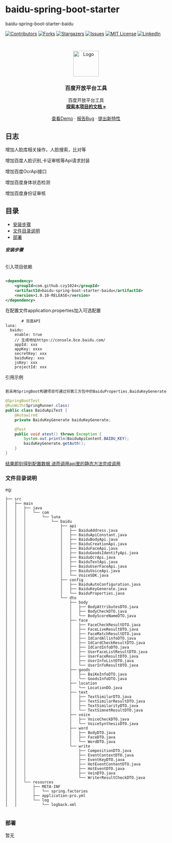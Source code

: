 # baidu-spring-boot-starter

baidu-spring-boot-starter-baidu

<!-- PROJECT SHIELDS -->

[![Contributors][contributors-shield]][contributors-url]
[![Forks][forks-shield]][forks-url]
[![Stargazers][stars-shield]][stars-url]
[![Issues][issues-shield]][issues-url]
[![MIT License][license-shield]][license-url]
[![LinkedIn][linkedin-shield]][linkedin-url]

<!-- PROJECT LOGO -->
<br />

<p align="center">
  <a href="https://github.com/czy1024/baidu-spring-boot-starter/">
    <img src="https://i.loli.net/2020/07/28/5MzIVArBZyp8NgX.png" alt="Logo" width="80" height="80">
  </a>

<h3 align="center">百度开放平台工具</h3>
  <p align="center">
    百度开放平台工具
    <br />
    <a href="https://github.com/czy1024/baidu-spring-boot-starter"><strong>探索本项目的文档 »</strong></a>
    <br />
    <br />
    <a href="">查看Demo</a>
    ·
    <a href="">报告Bug</a>
    ·
    <a href="https://github.com/czy1024/baidu-spring-boot-starter/issues">提出新特性</a>
  </p>

</p>

## 日志
增加人脸库相关操作，人脸搜索，比对等

增加百度人脸识别,卡证审核等Api请求封装

增加百度OcrApi接口

增加百度身体状态检测

增加百度身份证审核

## 目录

- [安装步骤](#安装步骤)
- [文件目录说明](#文件目录说明)
- [部署](#部署)

###### **安装步骤**

引入项目依赖

```xml

<dependency>
    <groupId>com.github.czy1024</groupId>
    <artifactId>baidu-spring-boot-starter-baidu</artifactId>
    <version>1.0.10-RELEASE</version>
</dependency>
```
在配置文件application.properties加入可选配置

```text
       # 百度API
luna:
  baidu:
    enable: true
    // 生成地址https://console.bce.baidu.com/
    appId: xxx
    appKey: xxxx
    secretKey: xxx
    baiduKey: xxx
    jsKey: xxx
    projectId: xxx
```

引用示例

```java

若采用SpringBoot构建项目可通过将第三方包中的BaiduProperties,BaiduKeyGenerate通过Spring配置文件注入Spring管理

@SpringBootTest
@RunWith(SpringRunner.class)
public class BaiduApiTest {
    @Autowired
    private BaiduKeyGenerate baiduKeyGenerate;

    @Test
    public void atest() throws Exception {
        System.out.println(BaiduApiContent.BAIDU_KEY);
        baiduKeyGenerate.getAuth();
    }
}


```

[结果即刻得到配置数据,进而调用api里的静态方法完成调用]()

### 文件目录说明
eg:

```
├── src
│   ├── main
│   │   ├── java
│   │   │   └── com
│   │   │       └── luna
│   │   │           └── baidu
│   │   │               ├── api
│   │   │               │   ├── BaiduAddress.java
│   │   │               │   ├── BaiduApiConstant.java
│   │   │               │   ├── BaiduBodyApi.java
│   │   │               │   ├── BaiduCreationApi.java
│   │   │               │   ├── BaiduFaceApi.java
│   │   │               │   ├── BaiduGoodsIdentifyApi.java
│   │   │               │   ├── BaiduOcrApi.java
│   │   │               │   ├── BaiduTextApi.java
│   │   │               │   ├── BaiduUserFaceApi.java
│   │   │               │   ├── BaiduVoiceApi.java
│   │   │               │   └── VoiceSDK.java
│   │   │               ├── config
│   │   │               │   ├── BaiduAutoConfiguration.java
│   │   │               │   ├── BaiduKeyGenerate.java
│   │   │               │   └── BaiduProperties.java
│   │   │               └── dto
│   │   │                   ├── body
│   │   │                   │   ├── BodyAttributesDTO.java
│   │   │                   │   ├── BodyCheckDTO.java
│   │   │                   │   └── BodyScoreNameDTO.java
│   │   │                   ├── face
│   │   │                   │   ├── FaceCheckResultDTO.java
│   │   │                   │   ├── FaceLiveResultDTO.java
│   │   │                   │   ├── FaceMatchResultDTO.java
│   │   │                   │   ├── IdCardAllinfoDTO.java
│   │   │                   │   ├── IdCardCheckResultDTO.java
│   │   │                   │   ├── IdCardInfoDTO.java
│   │   │                   │   ├── UserFaceListResultDTO.java
│   │   │                   │   ├── UserFaceResultDTO.java
│   │   │                   │   ├── UserInfoListDTO.java
│   │   │                   │   └── UserInfoResultDTO.java
│   │   │                   ├── goods
│   │   │                   │   ├── BaiKeInfoDTO.java
│   │   │                   │   └── GoodsInfoDTO.java
│   │   │                   ├── location
│   │   │                   │   └── LocationDO.java
│   │   │                   ├── text
│   │   │                   │   ├── TextSimilarDTO.java
│   │   │                   │   ├── TextSimilarResultDTO.java
│   │   │                   │   ├── TextSimilarityDTO.java
│   │   │                   │   └── TextSimnetResultDTO.java
│   │   │                   ├── voice
│   │   │                   │   ├── VoiceCheckDTO.java
│   │   │                   │   └── VoiceSynthesisDTO.java
│   │   │                   ├── word
│   │   │                   │   ├── BodyDTO.java
│   │   │                   │   ├── FaceDTO.java
│   │   │                   │   └── WordDTO.java
│   │   │                   └── write
│   │   │                       ├── CompositionDTO.java
│   │   │                       ├── EventContextDTO.java
│   │   │                       ├── EventKeyDTO.java
│   │   │                       ├── HotEventContentDTO.java
│   │   │                       ├── HotEventDTO.java
│   │   │                       ├── VeinDTO.java
│   │   │                       └── WriterResultCheckDTO.java
│   │   └── resources
│   │       ├── META-INF
│   │       │   └── spring.factories
│   │       ├── application-pro.yml
│   │       └── log
│   │           └── logback.xml


```

### 部署

暂无


<!-- links -->
[your-project-path]:czy1024/baidu-spring-boot-starter
[contributors-shield]: https://img.shields.io/github/contributors/czy1024/baidu-spring-boot-starter.svg?style=flat-square
[contributors-url]: https://github.com/czy1024/baidu-spring-boot-starter/graphs/contributors
[forks-shield]: https://img.shields.io/github/forks/czy1024/baidu-spring-boot-starter.svg?style=flat-square
[forks-url]: https://github.com/czy1024/baidu-spring-boot-starter/network/members
[stars-shield]: https://img.shields.io/github/stars/czy1024/baidu-spring-boot-starter.svg?style=flat-square
[stars-url]: https://github.com/czy1024/baidu-spring-boot-starter/stargazers
[issues-shield]: https://img.shields.io/github/issues/czy1024/baidu-spring-boot-starter.svg?style=flat-square
[issues-url]: https://img.shields.io/github/issues/czy1024/baidu-spring-boot-starter.svg
[license-shield]: https://img.shields.io/github/license/czy1024/baidu-spring-boot-starter.svg?style=flat-square
[license-url]: https://github.com/czy1024/baidu-spring-boot-starter/blob/master/LICENSE.txt
[linkedin-shield]: https://img.shields.io/badge/-LinkedIn-black.svg?style=flat-square&logo=linkedin&colorB=555
[linkedin-url]: https://linkedin.com/in/baidu-spring-boot-starter




